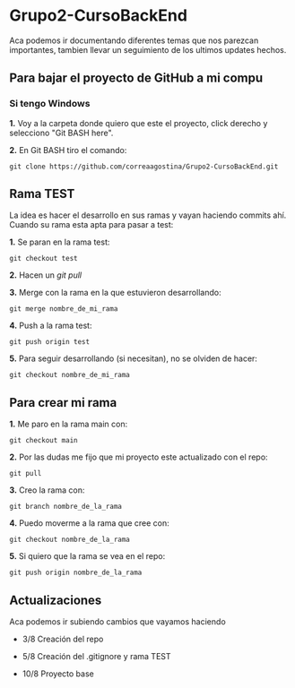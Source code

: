 # Grupo2-CursoBackEnd

Aca podemos ir documentando diferentes temas que nos parezcan importantes, tambien llevar un seguimiento de los ultimos updates hechos.


## Para bajar el proyecto de GitHub a mi compu

### Si tengo Windows

**1.** Voy a la carpeta donde quiero que este el proyecto, click derecho y selecciono "Git BASH here".

**2.** En Git BASH tiro el comando:

    git clone https://github.com/correaagostina/Grupo2-CursoBackEnd.git

## Rama TEST
La idea es hacer el desarrollo en sus ramas y vayan haciendo commits ahí. 
Cuando su rama esta apta para pasar a test: 

**1.** Se paran en la rama test: 

    git checkout test

**2.** Hacen un *git pull*

**3.** Merge con la rama en la que estuvieron desarrollando: 

    git merge nombre_de_mi_rama

**4.** Push a la rama test: 

    git push origin test

**5.** Para seguir desarrollando (si necesitan), no se olviden de hacer: 
    
    git checkout nombre_de_mi_rama


## Para crear mi rama

**1.** Me paro en la rama main con:

    git checkout main

**2.** Por las dudas me fijo que mi proyecto este actualizado con el repo:

    git pull

**3.** Creo la rama con: 

    git branch nombre_de_la_rama

**4.** Puedo moverme a la rama que cree con:

    git checkout nombre_de_la_rama

**5.** Si quiero que la rama se vea en el repo:

    git push origin nombre_de_la_rama


## Actualizaciones
Aca podemos ir subiendo cambios que vayamos haciendo

* 3/8 Creación del repo

* 5/8 Creación del .gitignore y rama TEST

* 10/8 Proyecto base 
